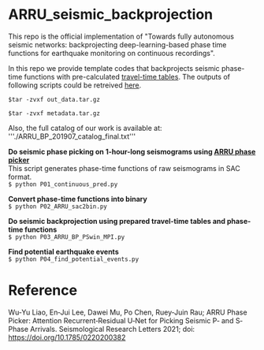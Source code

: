 # ARRU_seismic_backprojection

This repo is the official implementation of "Towards fully autonomous seismic networks: backprojecting deep-learning-based phase time functions for earthquake monitoring on continuous recordings".<br/>

In this repo we provide template codes that backprojects seismic phase-time functions with pre-calculated [travel-time tables](https://drive.google.com/file/d/1OADPD0nwAeX5W843Wt9E6I5K8MiYS7nM/view?usp=sharing). The outputs of following scripts could be retreived [here](https://drive.google.com/file/d/101h8nZopPDV86DnYMxZEwJ7nj293Q1Z-/view?usp=sharing). <br/>

```$tar -zvxf out_data.tar.gz``` <br/>

```$tar -zvxf metadata.tar.gz``` <br/>

Also, the full catalog of our work is available at: '''./ARRU_BP_201907_catalog_final.txt'''<br/>

**Do seismic phase picking on 1-hour-long seismograms using [ARRU phase picker](https://github.com/tso1257771/Attention-Recurrent-Residual-U-Net-for-earthquake-detection)**<br/>
This script generates phase-time functions of raw seismograms in SAC format.<br/>
```$ python P01_continuous_pred.py```<br/>

**Convert phase-time functions into binary**<br/>
```$ python P02_ARRU_sac2bin.py```<br/>

**Do seismic backprojection using prepared travel-time tables and phase-time functions**<br/>
```$ python P03_ARRU_BP_PSwin_MPI.py```<br/>

**Find potential earthquake events**<br/>
```$ python P04_find_potential_events.py```

# Reference
Wu‐Yu Liao, En‐Jui Lee, Dawei Mu, Po Chen, Ruey‐Juin Rau; ARRU Phase Picker: Attention Recurrent‐Residual U‐Net for Picking Seismic P‐ and S‐Phase Arrivals. Seismological Research Letters 2021; doi: https://doi.org/10.1785/0220200382
